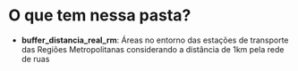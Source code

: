 # O que tem nessa pasta?

  - **buffer_distancia_real_rm**: Áreas no entorno das estações de transporte das Regiões Metropolitanas considerando a distância de 1km pela rede de ruas 
